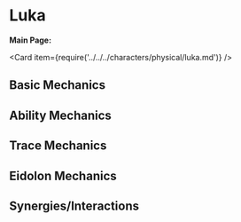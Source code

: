 # Luka

**Main Page:**

<Card item={require('../../../characters/physical/luka.md')} />

## Basic Mechanics

## Ability Mechanics

## Trace Mechanics

## Eidolon Mechanics

## Synergies/Interactions
